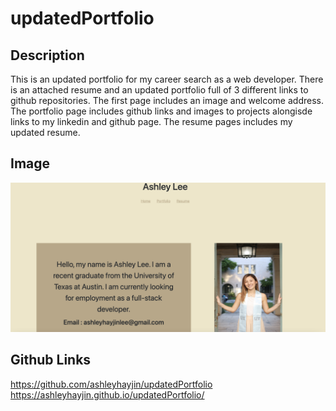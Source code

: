 # updatedPortfolio

## Description 

This is an updated portfolio for my career search as a web developer. There is an attached resume and an updated portfolio full of 3 different links to github repositories. The first page includes an image and welcome address. The portfolio page includes github links and images to projects alongisde links to my linkedin and github page. The resume pages includes my updated resume. 

## Image
![Image of Site](./Assets/preview.png)


## Github Links

https://github.com/ashleyhayjin/updatedPortfolio
https://ashleyhayjin.github.io/updatedPortfolio/